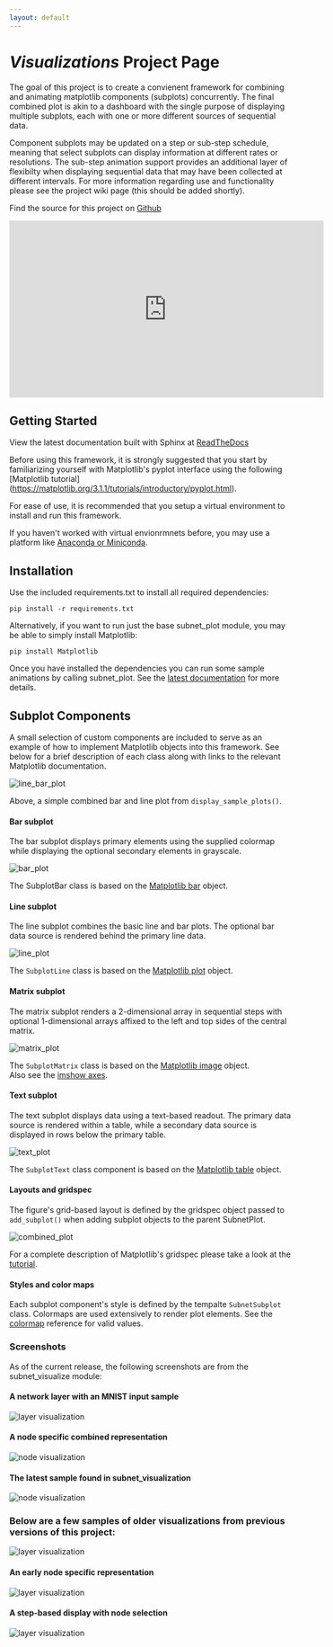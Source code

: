 ```yaml
---
layout: default
---
```


# *Visualizations* Project Page

The goal of this project is to create a convienent framework for combining and animating matplotlib components (subplots) concurrently. The final combined plot is akin to a dashboard with the single purpose of displaying multiple subplots, each with one or more different sources of sequential data.  

Component subplots may be updated on a step or sub-step schedule, meaning that select subplots can display information at different rates or resolutions. The sub-step animation support provides an additional layer of flexibilty when displaying sequential data that may have been collected at different intervals. For more information regarding use and functionality please see the project wiki page (this should be added shortly).  

Find the source for this project on [Github](https://github.com/kotulc/visualizations)  

<iframe width="560" height="315" src="https://www.youtube.com/embed/R8i-ZYlUobw" frameborder="0" allow="accelerometer; autoplay; clipboard-write; encrypted-media; gyroscope; picture-in-picture" allowfullscreen></iframe>    

## Getting Started

View the latest documentation built with Sphinx at [ReadTheDocs](https://visualizations.readthedocs.io/en/latest/)

Before using this framework, it is strongly suggested that you start by familiarizing yourself with Matplotlib's pyplot interface using the following [Matplotlib tutorial] (https://matplotlib.org/3.1.1/tutorials/introductory/pyplot.html).  

For ease of use, it is recommended that you setup a virtual environment to install and run this framework. 

If you haven't worked with virtual envionrmnets before, you may use a platform like [Anaconda or Miniconda](https://docs.anaconda.com/).


## Installation
Use the included requirements.txt to install all required dependencies:  
    
    pip install -r requirements.txt
    
Alternatively, if you want to run just the base subnet_plot module, you may be able to simply install Matplotlib:  
    
    pip install Matplotlib
    
Once you have installed the dependencies you can run some sample animations by calling subnet_plot. See the [latest documentation](https://visualizations.readthedocs.io/en/latest/) for more details.  


## Subplot Components
A small selection of custom components are included to serve as an example of how to implement Matplotlib objects into this framework.  See below for a brief description of each class along with links to the relevant Matplotlib documentation.  

![line_bar_plot](/images/line_bar_plot.png)  

Above, a simple combined bar and line plot from `display_sample_plots()`.  

#### Bar subplot 
The bar subplot displays primary elements using the supplied colormap while displaying the optional secondary elements in grayscale.  

![bar_plot](/images/bar_plot.png)  

The SubplotBar class is based on the [Matplotlib bar](https://matplotlib.org/api/_as_gen/matplotlib.axes.Axes.bar.html) object.  

#### Line subplot 
The line subplot combines the basic line and bar plots. The optional bar data source is rendered behind the primary line data.  

![line_plot](/images/line_plot.png)  

The `SubplotLine` class is based on the [Matplotlib plot](https://matplotlib.org/api/_as_gen/matplotlib.axes.Axes.plot.html) object.  

#### Matrix subplot 
The matrix subplot renders a 2-dimensional array in sequential steps with optional 1-dimensional arrays affixed to the left and top sides of the central matrix.  

![matrix_plot](/images/matrix_plot.png)  

The `SubplotMatrix` class is based on the [Matplotlib image](https://matplotlib.org/api/image_api.html) object.  
Also see the [imshow axes](https://matplotlib.org/api/_as_gen/matplotlib.axes.Axes.imshow.html).  

#### Text subplot 
The text subplot displays data using a text-based readout. The primary data source is rendered within a table, while a secondary data source is displayed in rows below the primary table.  

![text_plot](/images/text_plot.png)  

The `SubplotText` class component is based on the [Matplotlib table](https://matplotlib.org/api/_as_gen/matplotlib.axes.Axes.table.html) object.  

#### Layouts and gridspec
The figure's grid-based layout is defined by the gridspec object passed to `add_subplot()` when adding subplot objects to the parent SubnetPlot.  

![combined_plot](/images/combined_plot.png)  

For a complete description of Matplotlib's gridspec please take a look at the [tutorial](https://matplotlib.org/3.1.1/tutorials/intermediate/gridspec.html).  

#### Styles and color maps

Each subplot component's style is defined by the tempalte `SubnetSubplot` class. Colormaps are used extensively to render plot elements. See the [colormap](https://matplotlib.org/3.1.1/gallery/color/colormap_reference.html) reference for valid values.  


### Screenshots
As of the current release, the following screenshots are from the subnet_visualize module:  

#### A network layer with an MNIST input sample  
![layer visualization](/images/layer_v8.1.png)  
#### A node specific combined representation  
![node visualization](/images/node_v8.3.png)  
#### The latest sample found in subnet_visualization  
![node visualization](/images/node_v8.4.png)  

### Below are a few samples of older visualizations from previous versions of this project:  
![layer visualization](/images/node_v2.3.png)  
#### An early node specific representation  
![layer visualization](/images/node_v4.0.png)  
#### A step-based display with node selection
![layer visualization](/images/node_v7.6.png)  
